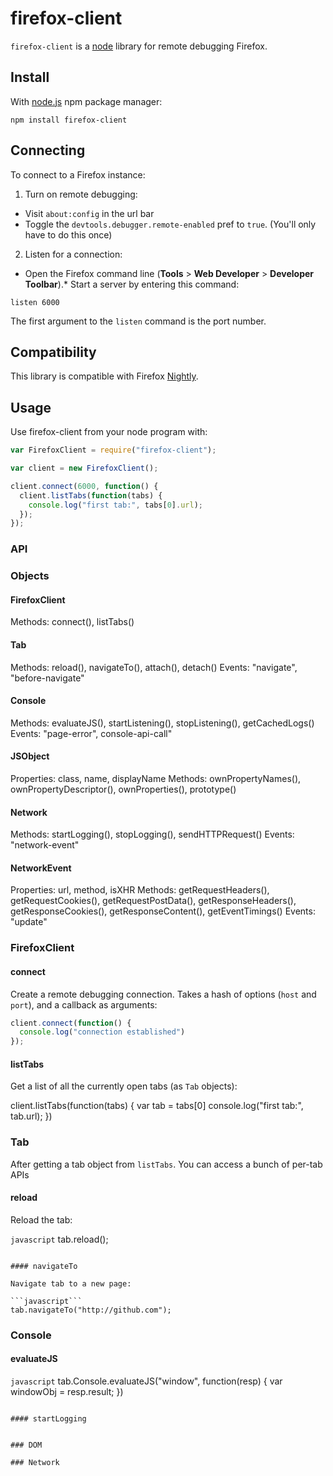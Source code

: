 # firefox-client
`firefox-client` is a [node](nodejs.org) library for remote debugging Firefox.

## Install
With [node.js](http://nodejs.org/) npm package manager:

	npm install firefox-client

## Connecting
To connect to a Firefox instance:

1) Turn on remote debugging:
  * Visit `about:config` in the url bar
  * Toggle the `devtools.debugger.remote-enabled` pref to `true`. (You'll only have to do this once)

2) Listen for a connection:
  * Open the Firefox command line (**Tools** > **Web Developer** > **Developer Toolbar**).* Start a server by entering this command:

```
listen 6000
```

The first argument to the `listen` command is the port number.

## Compatibility

This library is compatible with Firefox [Nightly](http://nightly.mozilla.org/).

## Usage

Use firefox-client from your node program with:

```javascript
var FirefoxClient = require("firefox-client");

var client = new FirefoxClient();

client.connect(6000, function() {
  client.listTabs(function(tabs) {
    console.log("first tab:", tabs[0].url);
  });
});
```

### API

### Objects

#### FirefoxClient
Methods: connect(), listTabs()

#### Tab
Methods: reload(), navigateTo(), attach(), detach()
Events: "navigate", "before-navigate"

#### Console
Methods: evaluateJS(), startListening(), stopListening(), getCachedLogs()
Events: "page-error", console-api-call"

#### JSObject
Properties: class, name, displayName
Methods: ownPropertyNames(), ownPropertyDescriptor(), ownProperties(), prototype()

#### Network
Methods: startLogging(), stopLogging(), sendHTTPRequest()
Events: "network-event"

#### NetworkEvent
Properties: url, method, isXHR
Methods: getRequestHeaders(), getRequestCookies(), getRequestPostData(), getResponseHeaders(), getResponseCookies(), getResponseContent(), getEventTimings()
Events: "update"

### FirefoxClient

#### connect

Create a remote debugging connection. Takes a hash of options (`host` and `port`), and
a callback as arguments:

```javascript
client.connect(function() {
  console.log("connection established")
});
```

#### listTabs

Get a list of all the currently open tabs (as `Tab` objects):

client.listTabs(function(tabs) {
   var tab = tabs[0]
   console.log("first tab:", tab.url);
})

### Tab

After getting a tab object from `listTabs`. You can access a bunch of per-tab APIs

#### reload

Reload the tab:

```javascript```
tab.reload();
```

#### navigateTo

Navigate tab to a new page:

```javascript```
tab.navigateTo("http://github.com");
```

### Console


#### evaluateJS

```javascript```
tab.Console.evaluateJS("window", function(resp) {
  var windowObj = resp.result;
})
```

#### startLogging


### DOM

### Network

